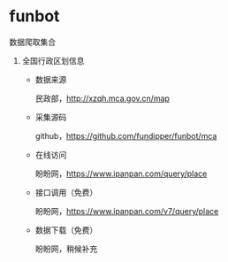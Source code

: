 # funbot

数据爬取集合

1. 全国行政区划信息

    - 数据来源
    
        民政部，http://xzqh.mca.gov.cn/map

    - 采集源码

        github，https://github.com/fundipper/funbot/mca

    - 在线访问

        盼盼网，https://www.ipanpan.com/query/place

    - 接口调用（免费）

        盼盼网，https://www.ipanpan.com/v7/query/place

    - 数据下载（免费）

        盼盼网，稍候补充
